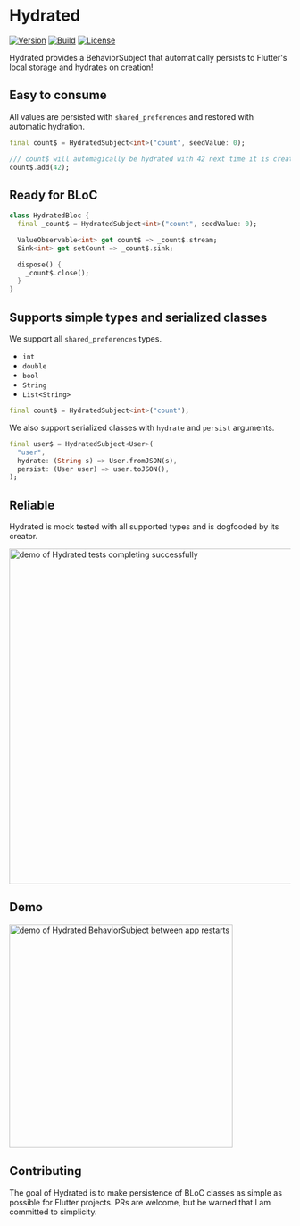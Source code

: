 # Hydrated

[![Version](https://img.shields.io/pub/v/hydrated)](https://pub.dev/packages/hydrated)
[![Build](https://img.shields.io/github/workflow/status/lukepighetti/hydrated/Flutter)](https://github.com/lukepighetti/hydrated/actions?query=Flutter)
[![License](https://img.shields.io/github/license/lukepighetti/hydrated)](https://opensource.org/licenses/MIT)

Hydrated provides a BehaviorSubject that automatically persists to Flutter's local storage and hydrates on creation!

## Easy to consume

All values are persisted with `shared_preferences` and restored with automatic hydration.

```dart
final count$ = HydratedSubject<int>("count", seedValue: 0);

/// count$ will automagically be hydrated with 42 next time it is created
count$.add(42);
```

## Ready for BLoC

```dart
class HydratedBloc {
  final _count$ = HydratedSubject<int>("count", seedValue: 0);

  ValueObservable<int> get count$ => _count$.stream;
  Sink<int> get setCount => _count$.sink;

  dispose() {
    _count$.close();
  }
}
```

## Supports simple types and serialized classes

We support all `shared_preferences` types.

- `int`
- `double`
- `bool`
- `String`
- `List<String>`

```dart
final count$ = HydratedSubject<int>("count");
```

We also support serialized classes with `hydrate` and `persist` arguments.

```dart
final user$ = HydratedSubject<User>(
  "user",
  hydrate: (String s) => User.fromJSON(s),
  persist: (User user) => user.toJSON(),
);
```

## Reliable

Hydrated is mock tested with all supported types and is dogfooded by its creator.

<img alt="demo of Hydrated tests completing successfully" src="https://raw.githubusercontent.com/lukepighetti/hydrated/master/docs/tests.gif" width="600">

## Demo

<img alt="demo of Hydrated BehaviorSubject between app restarts" src="https://raw.githubusercontent.com/lukepighetti/hydrated/master/docs/hydrated.gif" width="400">

## Contributing

The goal of Hydrated is to make persistence of BLoC classes as simple as possible for Flutter projects. PRs are welcome, but be warned that I am committed to simplicity.